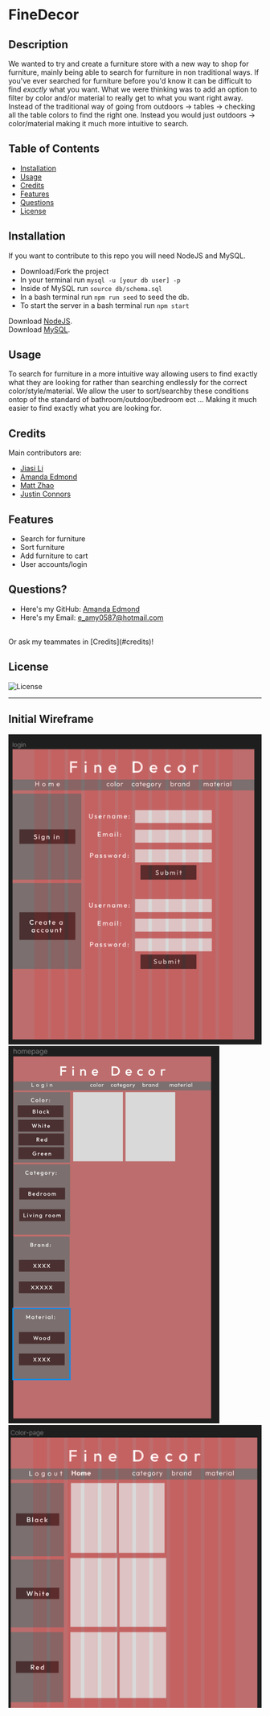 # FineDecor

## Description

We wanted to try and create a furniture store with a new way to shop for furniture, mainly being able to search for furniture in non traditional ways. If you've ever searched for furniture before you'd know it can be difficult to find *exactly* what you want. What we were thinking was to add an option to filter by color and/or material to really get to what you want right away. Instead of the traditional way of going from outdoors -> tables -> checking all the table colors to find the right one. Instead you would just outdoors -> color/material making it much more intuitive to search.

## Table of Contents

- [Installation](#installation)
- [Usage](#usage)
- [Credits](#credits)
- [Features](#features)
- [Questions](#questions)
- [License](#license)

## Installation

If you want to contribute to this repo you will need NodeJS and MySQL. 
- Download/Fork the project
- In your terminal run ```mysql -u [your db user] -p``` 
- Inside of MySQL run ```source db/schema.sql```
- In a bash terminal run ```npm run seed``` to seed the db.
- To start the server in a bash terminal run ```npm start```

Download [NodeJS](https://nodejs.org/en/download).<br>
Download [MySQL](https://dev.mysql.com/downloads/installer/).

## Usage

To search for furniture in a more intuitive way allowing users to find exactly what they are looking for rather than searching endlessly for the correct color/style/material. We allow the user to sort/searchby these conditions ontop of the standard of bathroom/outdoor/bedroom ect ... Making it much easier to find exactly what you are looking for.

## Credits

Main contributors are:
- [Jiasi Li](https://github.com/Jiasisi)
- [Amanda Edmond](https://github.com/AmyEdmond)
- [Matt Zhao](https://github.com/unbmattzhao)
- [Justin Connors](https://github.com/Justin-Connors)

## Features

- Search for furniture
- Sort furniture
- Add furniture to cart
- User accounts/login

## Questions?

- Here's my GitHub: [Amanda Edmond](https://github.com/AmyEdmond) <br>
- Here's my Email: [e_amy0587@hotmail.com](mailto:e_amy0587@hotmail.com) <br>
<br>
Or ask my teammates in [Credits](#credits)!

## License
![License](https://img.shields.io/badge/license-MIT-blue.svg)

---

## Initial Wireframe
![Alt text](public/img/sgnin.png "Sign In")
![Alt text](public/img/hmpg.png "Home Page")
![Alt text](public/img/sort.png "Sort")
